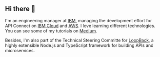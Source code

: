 ## Hi there 👋

I'm an engineering manager at [IBM](https://www.ibm.com/), managing the development effort for API Connect on [IBM Cloud](https://www.ibm.com/docs/en/api-connect/10_reserved_instance) and [AWS](https://www.ibm.com/docs/en/api-connect/saas). I love learning different technologies. You can see some of my tutorials on [Medium](https://mobilediana.medium.com/).

Besides, I'm also part of the Technical Steering Committe for [LoopBack](https://loopback.io), a highly extensible Node.js and TypeScript framework for building APIs and microservices. 